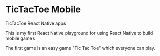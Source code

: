 # TicTacToe Mobile
TicTacToe React Native apps

This is my first React Native playground for using React Native to build mobile games

The first game is an easy game "Tic Tac Toe" which everyone can play.
